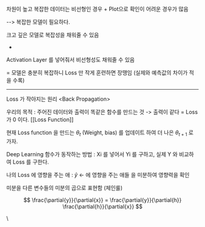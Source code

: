 

차원이 높고 복잡한 데이터는 비선형인 경우 + Plot으로 확인이 어려운 경우가 많음

--> 복잡한 모델이 필요하다.

크고 깊은 모델로 복잡성을 채워줄 수 있음 

+

Activation Layer 를 넣어줘서 비선형성도 채워줄 수 있음

= 모델은 충분히 복잡하니 Loss 만 작게 훈련하면 장땡임 (실제와 예측값의 차이가 적을 수록)




---- 


Loss 가 작아지는 원리  \<Back Propagation\>

우리의 목적 :  주어진 데이터와 출력이 똑같은 함수를 만드는 것 
			-> 출력이 같다 = Loss 가 0 이다. [[Loss Function]]
			
			
현재 Loss function 을 만드는  $\theta_t$  (Weight, bias) 를 업데이트 하여 더 나은 $\theta_{t+1}$ 로 가자.


Deep Learning 함수가 동작하는 방법
: Xi 를 넣어서 Yi 를 구하고, 실제 Y 와 비교하여 Loss 를 구한다.

나의 Loss 에 영향을 주는 애 :  $\hat{y}$  <- 에 영향을 주는 애들 을 미분하여 영향력을 확인

미분을 다른 변수들의 미분의 곱으로 표현함 (체인룰)

$$
	\frac{\partial{y}}{\partial{x}} = \frac{\partial{y}}{\partial{h}} \frac{\partial{h}}{\partial{x}}
$$
















\      






